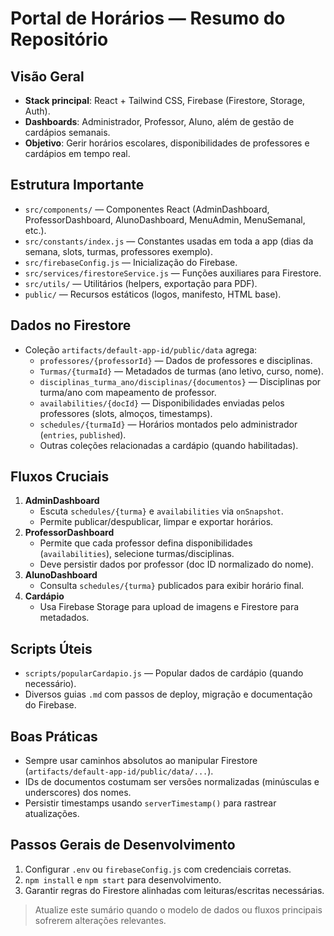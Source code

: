 # Portal de Horários — Resumo do Repositório

## Visão Geral
- **Stack principal**: React + Tailwind CSS, Firebase (Firestore, Storage, Auth).
- **Dashboards**: Administrador, Professor, Aluno, além de gestão de cardápios semanais.
- **Objetivo**: Gerir horários escolares, disponibilidades de professores e cardápios em tempo real.

## Estrutura Importante
- `src/components/` — Componentes React (AdminDashboard, ProfessorDashboard, AlunoDashboard, MenuAdmin, MenuSemanal, etc.).
- `src/constants/index.js` — Constantes usadas em toda a app (dias da semana, slots, turmas, professores exemplo).
- `src/firebaseConfig.js` — Inicialização do Firebase.
- `src/services/firestoreService.js` — Funções auxiliares para Firestore.
- `src/utils/` — Utilitários (helpers, exportação para PDF).
- `public/` — Recursos estáticos (logos, manifesto, HTML base).

## Dados no Firestore
- Coleção `artifacts/default-app-id/public/data` agrega:
  - `professores/{professorId}` — Dados de professores e disciplinas.
  - `Turmas/{turmaId}` — Metadados de turmas (ano letivo, curso, nome).
  - `disciplinas_turma_ano/disciplinas/{documentos}` — Disciplinas por turma/ano com mapeamento de professor.
  - `availabilities/{docId}` — Disponibilidades enviadas pelos professores (slots, almoços, timestamps).
  - `schedules/{turmaId}` — Horários montados pelo administrador (`entries`, `published`).
  - Outras coleções relacionadas a cardápio (quando habilitadas).

## Fluxos Cruciais
1. **AdminDashboard**
   - Escuta `schedules/{turma}` e `availabilities` via `onSnapshot`.
   - Permite publicar/despublicar, limpar e exportar horários.
2. **ProfessorDashboard**
   - Permite que cada professor defina disponibilidades (`availabilities`), selecione turmas/disciplinas.
   - Deve persistir dados por professor (doc ID normalizado do nome).
3. **AlunoDashboard**
   - Consulta `schedules/{turma}` publicados para exibir horário final.
4. **Cardápio**
   - Usa Firebase Storage para upload de imagens e Firestore para metadados.

## Scripts Úteis
- `scripts/popularCardapio.js` — Popular dados de cardápio (quando necessário).
- Diversos guias `.md` com passos de deploy, migração e documentação do Firebase.

## Boas Práticas
- Sempre usar caminhos absolutos ao manipular Firestore (`artifacts/default-app-id/public/data/...`).
- IDs de documentos costumam ser versões normalizadas (minúsculas e underscores) dos nomes.
- Persistir timestamps usando `serverTimestamp()` para rastrear atualizações.

## Passos Gerais de Desenvolvimento
1. Configurar `.env` ou `firebaseConfig.js` com credenciais corretas.
2. `npm install` e `npm start` para desenvolvimento.
3. Garantir regras do Firestore alinhadas com leituras/escritas necessárias.

> Atualize este sumário quando o modelo de dados ou fluxos principais sofrerem alterações relevantes.